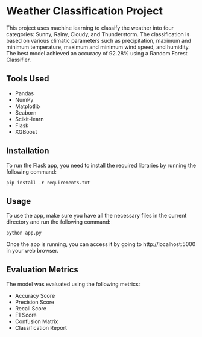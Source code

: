 <!DOCTYPE html>
<html>
<body>
	<h1>Weather Classification Project</h1>
	<p>This project uses machine learning to classify the weather into four categories: Sunny, Rainy, Cloudy, and Thunderstorm. The classification is based on various 
  climatic parameters such as precipitation, maximum and minimum temperature, maximum and minimum wind speed, and humidity. The best model achieved an accuracy of 92.28%
  using a Random Forest Classifier.</p>
 <h2>Tools Used</h2>
<ul>
	<li>Pandas</li>
	<li>NumPy</li>
	<li>Matplotlib</li>
	<li>Seaborn</li>
	<li>Scikit-learn</li>
	<li>Flask</li>
	<li>XGBoost</li>
</ul>

<h2>Installation</h2>
<p>To run the Flask app, you need to install the required libraries by running the following command:</p>

<code>pip install -r requirements.txt</code>

<h2>Usage</h2>
<p>To use the app, make sure you have all the necessary files in the current directory and run the following command:</p>

<code>python app.py</code>

<p>Once the app is running, you can access it by going to http://localhost:5000 in your web browser.</p>

<h2>Evaluation Metrics</h2>
<p>The model was evaluated using the following metrics:</p>
<ul>
	<li>Accuracy Score</li>
	<li>Precision Score</li>
	<li>Recall Score</li>
	<li>F1 Score</li>
	<li>Confusion Matrix</li>
	<li>Classification Report</li>
</ul>

</body>
</html>

